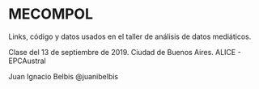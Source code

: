 # MECOMPOL
Links, código y datos usados en el taller de análisis de datos mediáticos.

Clase del 13 de septiembre de 2019. Ciudad de Buenos Aires. ALICE - EPCAustral

Juan Ignacio Belbis
@juanibelbis
